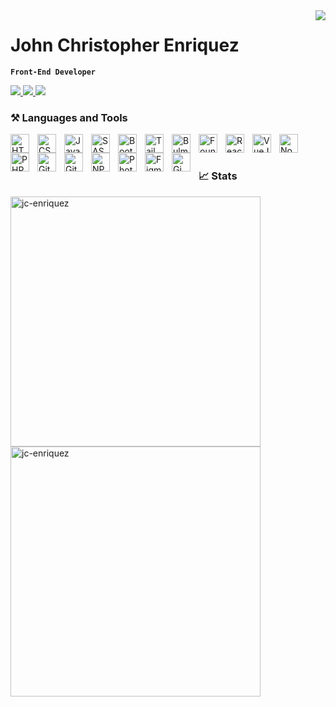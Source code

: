 <img align="right" src="https://visitor-badge.laobi.icu/badge?page_id=jc-enriquez.jc-enriquez" />

# John Christopher Enriquez

**`Front-End Developer`**

<p align="left"> 
  <a href="mailto:john.christopher.enriquez.2@gmail.com">
    <img src="https://img.shields.io/badge/Gmail-333333?style=for-the-badge&logo=gmail&logoColor=red" />
  </a>
  <a href="https://www.linkedin.com/in/jc-enriquez">
    <img src="https://img.shields.io/badge/LinkedIn-0077B5?style=for-the-badge&logo=linkedin&logoColor=white" />
  </a>
  <a href="https://jc-enriquez.github.io">
     <img src="https://img.shields.io/badge/Portfolio-FF5722?style=for-the-badge&logo=todoist&logoColor=white" />
  </a>
</p>


  ### ⚒️ Languages and Tools 
  
  <img align="left" width="30px" style="padding-right: 10px;" src="https://cdn.jsdelivr.net/gh/devicons/devicon/icons/html5/html5-plain.svg" alt="HTML icon" />    
  <img align="left" width="30px" style="padding-right: 10px;" src="https://cdn.jsdelivr.net/gh/devicons/devicon/icons/css3/css3-plain.svg" alt="CSS icon"/>
  <img align="left" width="30px" style="padding-right: 10px;" src="https://cdn.jsdelivr.net/gh/devicons/devicon/icons/javascript/javascript-plain.svg" alt="JavaScript icon"/> 
  <img align="left" width="30px" style="padding-right: 10px;" src="https://cdn.jsdelivr.net/gh/devicons/devicon/icons/sass/sass-original.svg" alt="SASS icon" />
  <img align="left" width="30px" style="padding-right: 10px;" src="https://cdn.jsdelivr.net/gh/devicons/devicon/icons/bootstrap/bootstrap-plain.svg" alt="Bootstrap icon" />  
  <img align="left" width="30px" style="padding-right: 10px;" src="https://cdn.jsdelivr.net/gh/devicons/devicon/icons/tailwindcss/tailwindcss-plain.svg" alt="Tailwind icon" />
  <img align="left" width="30px" style="padding-right: 10px;" src="https://cdn.jsdelivr.net/gh/devicons/devicon/icons/bulma/bulma-plain.svg" alt="Bulma icon"/>
  <img align="left" width="30px" style="padding-right: 10px;"src="https://cdn.jsdelivr.net/gh/devicons/devicon/icons/foundation/foundation-original.svg" alt="Foundation icon" />
  <img align="left" width="30px" style="padding-right: 10px;" src="https://cdn.jsdelivr.net/gh/devicons/devicon/icons/react/react-original.svg" alt="ReactJS icon"/>
  <img align="left" width="30px" style="padding-right: 10px;" src="https://cdn.jsdelivr.net/gh/devicons/devicon/icons/vuejs/vuejs-original.svg" alt="VueJS icon"/>
  <img align="left" width="30px" style="padding-right: 10px;" src="https://cdn.jsdelivr.net/gh/devicons/devicon/icons/nodejs/nodejs-original.svg" alt="NodeJS icon"/>
  <img align="left" width="30px" style="padding-right: 10px;" src="https://cdn.jsdelivr.net/gh/devicons/devicon/icons/php/php-original.svg" alt="PHP icon"/>
  <img align="left" width="30px" style="padding-right: 10px;" src="https://cdn.jsdelivr.net/gh/devicons/devicon/icons/git/git-original.svg" alt="Git icon"/>
  <img align="left" width="30px" style="padding-right: 10px;" src="https://cdn.jsdelivr.net/gh/devicons/devicon/icons/github/github-original.svg" alt="Github icon" />
  <img align="left" width="30px" style="padding-right: 10px;" src="https://cdn.jsdelivr.net/gh/devicons/devicon/icons/npm/npm-original-wordmark.svg" alt="NPM icon" />
  <img align="left" width="30px" style="padding-right: 10px;" src="https://cdn.jsdelivr.net/gh/devicons/devicon/icons/photoshop/photoshop-plain.svg" alt="Photoshop icon"/>
  <img align="left" width="30px" style="padding-right: 10px;" src="https://cdn.jsdelivr.net/gh/devicons/devicon/icons/figma/figma-original.svg" alt="Figma icon" />
  <img align="left" width="30px" style="padding-right: 10px;" src="https://cdn.jsdelivr.net/gh/devicons/devicon/icons/gimp/gimp-original.svg" alt="Gimp icon" />  
  <br/>
  
#

 ### 📈 Stats
  <img width="400px" src="https://github-readme-stats.vercel.app/api?username=jc-enriquez&show_icons=true&locale=en&theme=merko" alt="jc-enriquez" />
  <br/>
  <img width="400px" src="https://github-readme-streak-stats.herokuapp.com/?user=jc-enriquez&theme=merko" alt="jc-enriquez" />
  
#




